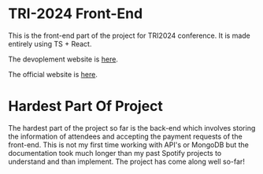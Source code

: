 # TRI-2024 Front-End

This is the front-end part of the project for TRI2024 conference. It is made entirely using TS + React.

The devoplement website is [here](https://nimble-gumdrop-674a84.netlify.app/).

The official website is [here](https://www.tri2024.com/).

# Hardest Part Of Project

The hardest part of the project so far is the back-end which involves storing the information of attendees and accepting the payment requests of the front-end. This is not my first time working with API's or MongoDB but the documentation took much longer than my past Spotify projects to understand and than implement. The project has come along well so-far!

